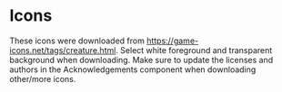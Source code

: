 # Icons

These icons were downloaded from https://game-icons.net/tags/creature.html.
Select white foreground and transparent background when downloading.
Make sure to update the licenses and authors in the Acknowledgements component
when downloading other/more icons.
